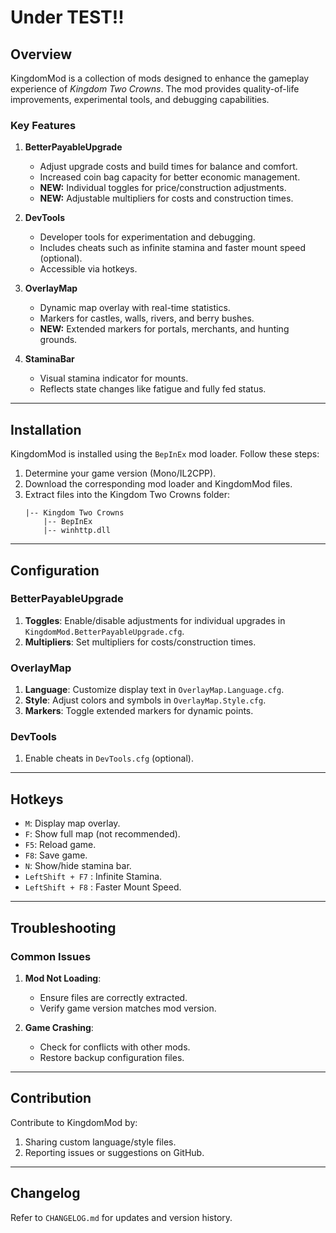 # Under TEST!!

## Overview
KingdomMod is a collection of mods designed to enhance the gameplay experience of *Kingdom Two Crowns*. The mod provides quality-of-life improvements, experimental tools, and debugging capabilities.

### Key Features
1. **BetterPayableUpgrade**
   - Adjust upgrade costs and build times for balance and comfort.
   - Increased coin bag capacity for better economic management.
   - **NEW:** Individual toggles for price/construction adjustments.
   - **NEW:** Adjustable multipliers for costs and construction times.

2. **DevTools**
   - Developer tools for experimentation and debugging.
   - Includes cheats such as infinite stamina and faster mount speed (optional).
   - Accessible via hotkeys.

3. **OverlayMap**
   - Dynamic map overlay with real-time statistics.
   - Markers for castles, walls, rivers, and berry bushes.
   - **NEW:** Extended markers for portals, merchants, and hunting grounds.

4. **StaminaBar**
   - Visual stamina indicator for mounts.
   - Reflects state changes like fatigue and fully fed status.

---

## Installation
KingdomMod is installed using the `BepInEx` mod loader. Follow these steps:

1. Determine your game version (Mono/IL2CPP).
2. Download the corresponding mod loader and KingdomMod files.
3. Extract files into the Kingdom Two Crowns folder:
   ```
   |-- Kingdom Two Crowns
       |-- BepInEx
       |-- winhttp.dll
   ```

---

## Configuration
### BetterPayableUpgrade
1. **Toggles**: Enable/disable adjustments for individual upgrades in `KingdomMod.BetterPayableUpgrade.cfg`.
2. **Multipliers**: Set multipliers for costs/construction times.

### OverlayMap
1. **Language**: Customize display text in `OverlayMap.Language.cfg`.
2. **Style**: Adjust colors and symbols in `OverlayMap.Style.cfg`.
3. **Markers**: Toggle extended markers for dynamic points.

### DevTools
1. Enable cheats in `DevTools.cfg` (optional).

---

## Hotkeys
- `M`: Display map overlay.
- `F`: Show full map (not recommended).
- `F5`: Reload game.
- `F8`: Save game.
- `N`: Show/hide stamina bar.
- `LeftShift + F7` : Infinite Stamina.
- `LeftShift + F8` : Faster Mount Speed.

---

## Troubleshooting
### Common Issues
1. **Mod Not Loading**:
   - Ensure files are correctly extracted.
   - Verify game version matches mod version.

2. **Game Crashing**:
   - Check for conflicts with other mods.
   - Restore backup configuration files.

---

## Contribution
Contribute to KingdomMod by:
1. Sharing custom language/style files.
2. Reporting issues or suggestions on GitHub.

---

## Changelog
Refer to `CHANGELOG.md` for updates and version history.

